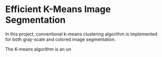 # Efficient K-Means Image Segmentation

In this project, conventional k-means clustering algorithm is implemented for both gray-scale and colored image segmentation.

The K-means algorithm is an un